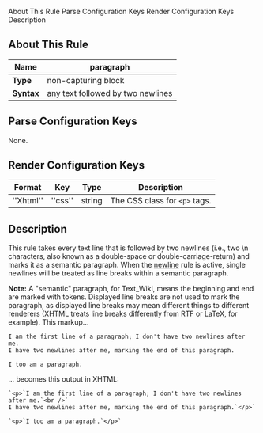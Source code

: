  About This Rule Parse Configuration Keys Render Configuration Keys Description
##  About This Rule

 | **Name**   | paragraph                         | 
 | --------   | ---------                         | 
 | **Type**   | non-capturing block               | 
 | **Syntax** | any text followed by two newlines | 

##  Parse Configuration Keys

None.

##  Render Configuration Keys

 | **Format** | **Key** | **Type** | **Description**             | 
 | ---------- | ------- | -------- | ---------------             | 
 | ''Xhtml''  | ''css'' | string   | The CSS class for `<p>` tags. | 

##  Description

This rule takes every text line that is followed by two newlines (i.e., two \n characters, also known as a double-space or double-carriage-return) and marks it as a semantic paragraph.  When the [newline](RuleNewline) rule is active, single newlines will be treated as line breaks within a semantic paragraph.

**Note:** A "semantic" paragraph, for Text_Wiki, means the beginning and end are marked with tokens.  Displayed line breaks are not used to mark the paragraph, as displayed line breaks may mean different things to different renderers (XHTML treats line breaks differently from RTF or LaTeX, for example).
This markup...

	
	
	I am the first line of a paragraph; I don't have two newlines after me.
	I have two newlines after me, marking the end of this paragraph.
	
	I too am a paragraph.
	

... becomes this output in XHTML:

	
	
	`<p>`I am the first line of a paragraph; I don't have two newlines after me.`<br />`
	I have two newlines after me, marking the end of this paragraph.`</p>`
	
	`<p>`I too am a paragraph.`</p>`
	

